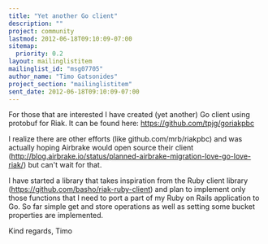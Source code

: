 ```yaml
---
title: "Yet another Go client"
description: ""
project: community
lastmod: 2012-06-18T09:10:09-07:00
sitemap:
  priority: 0.2
layout: mailinglistitem
mailinglist_id: "msg07705"
author_name: "Timo Gatsonides"
project_section: "mailinglistitem"
sent_date: 2012-06-18T09:10:09-07:00
---
```


For those that are interested I have created (yet another) Go client using 
protobuf for Riak. It can be found here: https://github.com/tpjg/goriakpbc

I realize there are other efforts (like github.com/mrb/riakpbc) and was 
actually hoping Airbrake would open source their client 
(http://blog.airbrake.io/status/planned-airbrake-migration-love-go-love-riak/) 
but can't wait for that.

I have started a library that takes inspiration from the Ruby client library 
(https://github.com/basho/riak-ruby-client) and plan to implement only those 
functions that I need to port a part of my Ruby on Rails application to Go. So 
far simple get and store operations as well as setting some bucket properties 
are implemented.

Kind regards,
Timo

